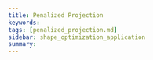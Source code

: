 ```yaml
---
title: Penalized Projection
keywords: 
tags: [penalized_projection.md]
sidebar: shape_optimization_application
summary: 
---
```

